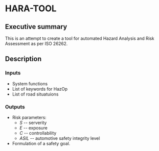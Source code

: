 # HARA-TOOL

## Executive summary

This is an attempt to create a tool for automated Hazard Analysis and Risk Assessment as per ISO 26262.

## Description

### Inputs

* System functions
* List of keywords for HazOp
* List of road situatuions

### Outputs

* Risk parameters:
  * *S* -- serverity
  * *E* -- exposure
  * *C* -- controllability
  * *ASIL* -- automotive safety integrity level
* Formulation of a safety goal.
